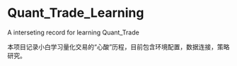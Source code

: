 # Quant_Trade_Learning
A interseting record for learning Quant_Trade


本项目记录小白学习量化交易的“心酸”历程，目前包含环境配置，数据连接，策略研究。
